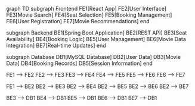 graph TD
  subgraph Frontend
    FE1[React App]
    FE2[User Interface]
    FE3[Movie Search]
    FE4[Seat Selection]
    FE5[Booking Management]
    FE6[User Registration]
    FE7[Movie Recommendations]
  end

  subgraph Backend
    BE1[Spring Boot Application]
    BE2[REST API]
    BE3[Seat Availability]
    BE4[Booking Logic]
    BE5[User Management]
    BE6[Movie Data Integration]
    BE7[Real-time Updates]
  end

  subgraph Database
    DB1[MySQL Database]
    DB2[User Data]
    DB3[Movie Data]
    DB4[Booking Records]
    DB5[Session Information]
  end

  FE1 --> FE2
  FE2 --> FE3
  FE3 --> FE4
  FE4 --> FE5
  FE5 --> FE6
  FE6 --> FE7

  FE1 --> BE2
  BE2 --> BE3
  BE2 --> BE4
  BE2 --> BE5
  BE2 --> BE6
  BE2 --> BE7

  BE3 --> DB1
  BE4 --> DB1
  BE5 --> DB1
  BE6 --> DB1
  BE7 --> DB1
